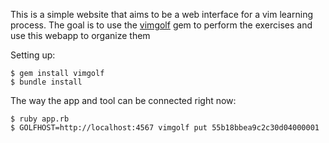 This is a simple website that aims to be a web interface for a vim learning process. The goal is to use the [vimgolf](https://github.com/igrigorik/vimgolf) gem to perform the exercises and use this webapp to organize them

Setting up:

    $ gem install vimgolf
    $ bundle install

The way the app and tool can be connected right now:

    $ ruby app.rb
    $ GOLFHOST=http://localhost:4567 vimgolf put 55b18bbea9c2c30d04000001
